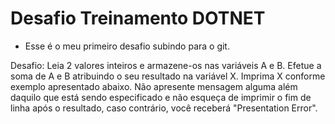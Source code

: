# Desafio Treinamento DOTNET
- Esse é o meu primeiro desafio subindo para o git.

Desafio: 
Leia 2 valores inteiros e armazene-os nas variáveis A e B. Efetue a soma de A e B atribuindo o seu resultado na variável X.
Imprima X conforme exemplo apresentado abaixo. Não apresente mensagem alguma além daquilo que está sendo
especificado e não esqueça de imprimir o fim de linha após o resultado, caso contrário, você receberá "Presentation
Error".
